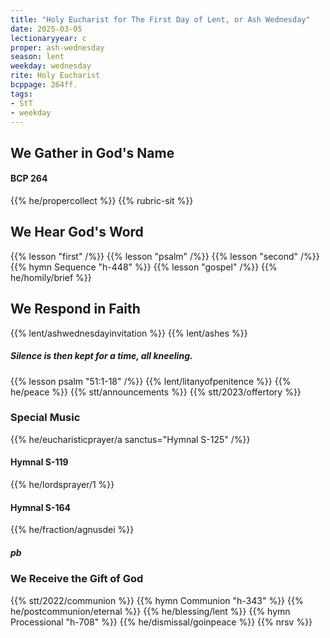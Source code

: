 ```yaml
---
title: "Holy Eucharist for The First Day of Lent, or Ash Wednesday"
date: 2025-03-05
lectionaryyear: c
proper: ash-wednesday
season: lent
weekday: wednesday
rite: Holy Eucharist
bcppage: 264ff.
tags:
- StT
- weekday
---
```

## We Gather in God's Name
#### BCP 264
{{% he/propercollect %}}
{{% rubric-sit %}}
## We Hear God's Word
{{% lesson "first" /%}}
{{% lesson "psalm" /%}}
{{% lesson "second" /%}}
{{% hymn Sequence "h-448" %}}
{{% lesson "gospel" /%}}
{{% he/homily/brief %}}
## We Respond in Faith
{{% lent/ashwednesdayinvitation %}}
{{% lent/ashes %}}
##### Silence is then kept for a time, all kneeling.
{{% lesson psalm "51:1-18" /%}}
{{% lent/litanyofpenitence %}}
{{% he/peace %}}
{{% stt/announcements %}}
{{% stt/2023/offertory %}}
### Special Music
{{% he/eucharisticprayer/a sanctus="Hymnal S-125" /%}}
#### Hymnal S-119
{{% he/lordsprayer/1 %}}
#### Hymnal S-164
{{% he/fraction/agnusdei %}}
##### pb
### We Receive the Gift of God
{{% stt/2022/communion %}}
{{% hymn Communion "h-343" %}}
{{% he/postcommunion/eternal %}}
{{% he/blessing/lent %}}
{{% hymn Processional "h-708" %}}
{{% he/dismissal/goinpeace %}}
{{% nrsv %}}

